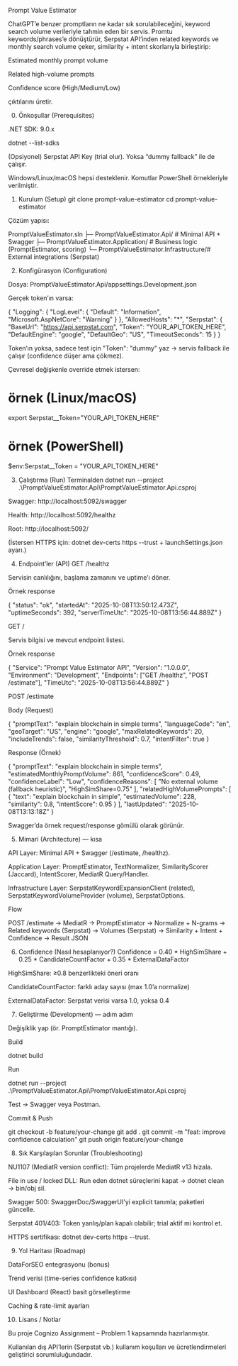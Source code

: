 Prompt Value Estimator

ChatGPT’e benzer promptların ne kadar sık sorulabileceğini, keyword search volume verileriyle tahmin eden bir servis.
Promtu keywords/phrases’e dönüştürür, Serpstat API’inden related keywords ve monthly search volume çeker, similarity + intent skorlarıyla birleştirip:

Estimated monthly prompt volume

Related high-volume prompts

Confidence score (High/Medium/Low)

çıktılarını üretir.

0) Önkoşullar (Prerequisites)

.NET SDK: 9.0.x

dotnet --list-sdks


(Opsiyonel) Serpstat API Key (trial olur). Yoksa “dummy fallback” ile de çalışır.

Windows/Linux/macOS hepsi desteklenir. Komutlar PowerShell örnekleriyle verilmiştir.

1) Kurulum (Setup)
git clone <repo-url> prompt-value-estimator
cd prompt-value-estimator


Çözüm yapısı:

PromptValueEstimator.sln
├─ PromptValueEstimator.Api/           # Minimal API + Swagger
├─ PromptValueEstimator.Application/   # Business logic (PromptEstimator, scoring)
└─ PromptValueEstimator.Infrastructure/# External integrations (Serpstat)

2) Konfigürasyon (Configuration)

Dosya: PromptValueEstimator.Api/appsettings.Development.json

Gerçek token’ın varsa:

{
  "Logging": { "LogLevel": { "Default": "Information", "Microsoft.AspNetCore": "Warning" } },
  "AllowedHosts": "*",
  "Serpstat": {
    "BaseUrl": "https://api.serpstat.com",
    "Token": "YOUR_API_TOKEN_HERE",
    "DefaultEngine": "google",
    "DefaultGeo": "US",
    "TimeoutSeconds": 15
  }
}


Token’ın yoksa, sadece test için "Token": "dummy" yaz → servis fallback ile çalışır (confidence düşer ama çökmez).

Çevresel değişkenle override etmek istersen:

# örnek (Linux/macOS)
export Serpstat__Token="YOUR_API_TOKEN_HERE"
# örnek (PowerShell)
$env:Serpstat__Token = "YOUR_API_TOKEN_HERE"

3) Çalıştırma (Run)
Terminalden
dotnet run --project .\PromptValueEstimator.Api\PromptValueEstimator.Api.csproj


Swagger: http://localhost:5092/swagger

Health: http://localhost:5092/healthz

Root: http://localhost:5092/

(İstersen HTTPS için: dotnet dev-certs https --trust + launchSettings.json ayarı.)

4) Endpoint’ler (API)
GET /healthz

Servisin canlılığını, başlama zamanını ve uptime’ı döner.

Örnek response

{
  "status": "ok",
  "startedAt": "2025-10-08T13:50:12.473Z",
  "uptimeSeconds": 392,
  "serverTimeUtc": "2025-10-08T13:56:44.889Z"
}

GET /

Servis bilgisi ve mevcut endpoint listesi.

Örnek response

{
  "Service": "Prompt Value Estimator API",
  "Version": "1.0.0.0",
  "Environment": "Development",
  "Endpoints": ["GET /healthz", "POST /estimate"],
  "TimeUtc": "2025-10-08T13:56:44.889Z"
}

POST /estimate

Body (Request)

{
  "promptText": "explain blockchain in simple terms",
  "languageCode": "en",
  "geoTarget": "US",
  "engine": "google",
  "maxRelatedKeywords": 20,
  "includeTrends": false,
  "similarityThreshold": 0.7,
  "intentFilter": true
}


Response (Örnek)

{
  "promptText": "explain blockchain in simple terms",
  "estimatedMonthlyPromptVolume": 861,
  "confidenceScore": 0.49,
  "confidenceLabel": "Low",
  "confidenceReasons": [
    "No external volume (fallback heuristic)",
    "HighSimShare=0.75"
  ],
  "relatedHighVolumePrompts": [
    {
      "text": "explain blockchain in simple",
      "estimatedVolume": 228,
      "similarity": 0.8,
      "intentScore": 0.95
    }
  ],
  "lastUpdated": "2025-10-08T13:13:18Z"
}


Swagger’da örnek request/response gömülü olarak görünür.

5) Mimari (Architecture) — kısa

API Layer: Minimal API + Swagger (/estimate, /healthz).

Application Layer: PromptEstimator, TextNormalizer, SimilarityScorer (Jaccard), IntentScorer, MediatR Query/Handler.

Infrastructure Layer: SerpstatKeywordExpansionClient (related), SerpstatKeywordVolumeProvider (volume), SerpstatOptions.

Flow

POST /estimate → MediatR → PromptEstimator
  → Normalize + N-grams
  → Related keywords (Serpstat)
  → Volumes (Serpstat)
  → Similarity + Intent + Confidence
  → Result JSON

6) Confidence (Nasıl hesaplanıyor?)
Confidence = 0.40 * HighSimShare
           + 0.25 * CandidateCountFactor
           + 0.35 * ExternalDataFactor


HighSimShare: ≥0.8 benzerlikteki öneri oranı

CandidateCountFactor: farklı aday sayısı (max 1.0’a normalize)

ExternalDataFactor: Serpstat verisi varsa 1.0, yoksa 0.4

7) Geliştirme (Development) — adım adım

Değişiklik yap (ör. PromptEstimator mantığı).

Build

dotnet build


Run

dotnet run --project .\PromptValueEstimator.Api\PromptValueEstimator.Api.csproj


Test → Swagger veya Postman.

Commit & Push

git checkout -b feature/your-change
git add .
git commit -m "feat: improve confidence calculation"
git push origin feature/your-change

8) Sık Karşılaşılan Sorunlar (Troubleshooting)

NU1107 (MediatR version conflict): Tüm projelerde MediatR v13 hizala.

File in use / locked DLL: Run eden dotnet süreçlerini kapat → dotnet clean → bin/obj sil.

Swagger 500: SwaggerDoc/SwaggerUI’yi explicit tanımla; paketleri güncelle.

Serpstat 401/403: Token yanlış/plan kapalı olabilir; trial aktif mi kontrol et.

HTTPS sertifikası: dotnet dev-certs https --trust.

9) Yol Haritası (Roadmap)

DataForSEO entegrasyonu (bonus)

Trend verisi (time-series confidence katkısı)

UI Dashboard (React) basit görselleştirme

Caching & rate-limit ayarları

10) Lisans / Notlar

Bu proje Cognizo Assignment – Problem 1 kapsamında hazırlanmıştır.

Kullanılan dış API’lerin (Serpstat vb.) kullanım koşulları ve ücretlendirmeleri geliştirici sorumluluğundadır.